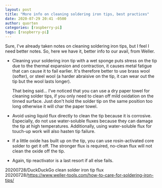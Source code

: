 ```yaml
---
layout: post
title: "More info on cleaning soldering iron tips, best practices"
date: 2020-07-29 20:41 -0500
author: quorten
categories: [raspberry-pi]
tags: [raspberry-pi]
---
```


Sure, I've already taken notes on cleaning soldering iron tips, but I
feel I need better notes.  So, here we have it, better info to our
avail, from Weller.

* Cleaning your soldering iron tip with a wet sponge puts stress on
  the tip due to the thermal expansion and contraction, it causes
  metal fatigue that can cause it to fail earlier.  It's therefore
  better to use brass wool (softer), or steel wool (a harder abraisive
  on the tip, it can wear out the tip but the wool lasts longer).

  That being said... I've noticed that you can use a dry paper towel
  for cleaning solder tips, if you only need to clean off mild
  oxidation on the tinned surface.  Just don't hold the solder tip on
  the same position too long otherwise it will char the paper towel.

* Avoid using liquid flux directly to clean the tip because it is
  corrosive.  Especially, do not use water-soluble fluxes because they
  can damage the tip at high temperatures.  Additionally, using
  water-soluble flux for touch-up work will also hasten tip failure.

* If a little oxide has built up on the tip, you can use
  rosin-activated core solder to get it off.  The stronger flux is
  required, no-clean flux will not clean the oxide off the tip.

* Again, tip reactivator is a last resort if all else fails.

20200728/DuckDuckGo clean solder iron tip flux  
20200728/https://www.weller-tools.com/how-to-care-for-soldering-iron-tips/
